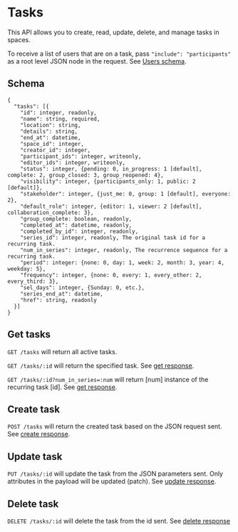 Tasks
========

This API allows you to create, read, update, delete, and manage tasks in spaces.

To receive a list of users that are on a task, pass `"include": "participants"` as a root level JSON node in the request.
See [Users schema](users.md#schema).

Schema  <a name='schema'><a>
------------
```
{
  "tasks": [{
    "id": integer, readonly,
    "name": string, required,
    "location": string,
    "details": string,
    "end_at": datetime,
    "space_id": integer,
    "creator_id": integer,
    "participant_ids": integer, writeonly,
    "editor_ids": integer, writeonly,
    "status": integer, {pending: 0, in_progress: 1 [default], complete: 2, group_closed: 3, group_reopened: 4},
    "visibility": integer, {participants_only: 1, public: 2 [default]},
    "stakeholder": integer, {just_me: 0, group: 1 [default], everyone: 2},
    "default_role": integer, {editor: 1, viewer: 2 [default], collaboration_complete: 3},
    "group_complete: boolean, readonly,
    "completed_at": datetime, readonly,
    "completed_by_id": integer, readonly,
    "series_id": integer, readonly, The original task id for a recurring task.
    "num_in_series": integer, readonly, The recurrence sequence for a recurring task.
    "period": integer: {none: 0, day: 1, week: 2, month: 3, year: 4, weekday: 5},
    "frequency": integer, {none: 0, every: 1, every_other: 2, every_third: 3},
    "sel_days": integer, {Sunday: 0, etc.},
    "series_end_at": datetime,
    "href": string, readonly
  }]
}
```


Get tasks
------------
`GET /tasks` will return all active tasks.

`GET /tasks/:id` will return the specified task. See [get response](responses.md#get).

`GET /tasks/:id?num_in_series=:num` will return [num] instance of the recurring task [id]. See [get response](responses.md#get).

Create task
-----------
`POST /tasks` will return the created task based on the JSON request sent. See [create response](responses.md#create).


Update task
---------------
`PUT /tasks/:id` will update the task from the JSON parameters sent. Only attributes in the payload will be updated (patch). See [update response](responses.md#update).


Delete task
---------------
`DELETE /tasks/:id` will delete the task from the id sent. See [delete response](responses.md#delete)


